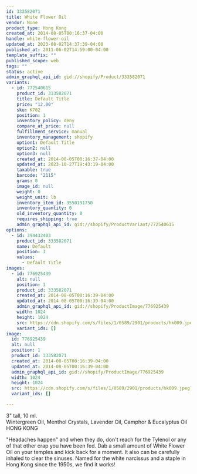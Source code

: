 ```yaml
---
id: 333582071
title: White Flower Oil
vendor: None
product_type: Hong Kong
created_at: 2014-08-05T00:16:37-04:00
handle: white-flower-oil
updated_at: 2023-08-02T14:37:39-04:00
published_at: 2011-06-02T14:59:00-04:00
template_suffix: ""
published_scope: web
tags: ""
status: active
admin_graphql_api_id: gid://shopify/Product/333582071
variants:
  - id: 772540615
    product_id: 333582071
    title: Default Title
    price: "12.00"
    sku: K702
    position: 1
    inventory_policy: deny
    compare_at_price: null
    fulfillment_service: manual
    inventory_management: shopify
    option1: Default Title
    option2: null
    option3: null
    created_at: 2014-08-05T00:16:37-04:00
    updated_at: 2023-10-27T19:43:19-04:00
    taxable: true
    barcode: "2115"
    grams: 0
    image_id: null
    weight: 0
    weight_unit: lb
    inventory_item_id: 3550191750
    inventory_quantity: 0
    old_inventory_quantity: 0
    requires_shipping: true
    admin_graphql_api_id: gid://shopify/ProductVariant/772540615
options:
  - id: 394432403
    product_id: 333582071
    name: Default
    position: 1
    values:
      - Default Title
images:
  - id: 776925439
    alt: null
    position: 1
    product_id: 333582071
    created_at: 2014-08-05T00:16:39-04:00
    updated_at: 2014-08-05T00:16:39-04:00
    admin_graphql_api_id: gid://shopify/ProductImage/776925439
    width: 1024
    height: 1024
    src: https://cdn.shopify.com/s/files/1/0589/2901/products/hk009.jpeg?v=1407212199
    variant_ids: []
image:
  id: 776925439
  alt: null
  position: 1
  product_id: 333582071
  created_at: 2014-08-05T00:16:39-04:00
  updated_at: 2014-08-05T00:16:39-04:00
  admin_graphql_api_id: gid://shopify/ProductImage/776925439
  width: 1024
  height: 1024
  src: https://cdn.shopify.com/s/files/1/0589/2901/products/hk009.jpeg?v=1407212199
  variant_ids: []

---
```


3" tall, 10 ml.   
Wintergreen Oil, Menthol Crystals, Lavender Oil, Camphor & Eucalyptus Oil  
HONG KONG

"Headaches happen" and when they do, don't reach for the Tylenol or any of that other crap you have been fed. Dab a small amount of White Flower Oil on your temples and kick back for a moment. It also can be carefully inhaled to clear the sinuses. Named for the white narcissus and a staple in Hong Kong since the 1950s, we find it works!
